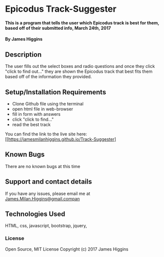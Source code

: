 # Epicodus Track-Suggester

#### This is a program that tells the user which Epicodus track is best for them, based off of their submitted info, March 24th, 2017

#### By James Higgins

## Description

The user fills out the select boxes and radio questions and once they click "click to find out..." they are shown the Epicodus track that best fits them based off of the information they provided.

## Setup/Installation Requirements

* Clone Github file using the terminal
* open html file in web-browser
* fill in form with answers
* click "click to find..."
* read the best track

You can find the link to the live site here: [[https://jamesmilanhiggins.github.io/Track-Suggester]

## Known Bugs

There are no known bugs at this time

## Support and contact details

If you have any issues, please email me at James.Milan.Higgins@gmail.compan

## Technologies Used

HTML, css, javascript, bootstrap, jquery,

### License


Open Source, MIT License
Copyright (c) 2017 James Higgins
